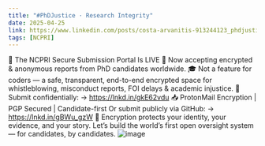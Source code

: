 ```yaml
---
title: "#PhDJustice · Research Integrity"
date: 2025-04-25
link: https://www.linkedin.com/posts/costa-arvanitis-913244123_phdjustice-academictwitter-researchintegrity-activity-7320008758779088897-aBD5
tags: [NCPRI]
---
```


🚨 The NCPRI Secure Submission Portal Is LIVE
 📢 Now accepting encrypted & anonymous reports from PhD candidates worldwide.
🎓 Not a feature for coders — a safe, transparent, end-to-end encrypted space for whistleblowing, misconduct reports, FOI delays & academic injustice.
🔐 Submit confidentially:
 → https://lnkd.in/gkE62vdu
 📥 ProtonMail Encryption | PGP Secured | Candidate-first
Or submit publicly via GitHub:
 → https://lnkd.in/gBWu_gzW
🧠 Encryption protects your identity, your evidence, and your story.
 Let’s build the world’s first open oversight system — for candidates, by candidates.
![image](https://github.com/user-attachments/assets/609b04d4-1d97-4234-8033-d350d0440bc7)
